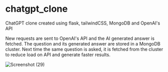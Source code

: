 # chatgpt_clone

ChatGPT clone created using flask, tailwindCSS, MongoDB and OpenAI's API

New requests are sent to OpenAI's API and the AI generated answer is fetched. The question and its generated answer are stored in a MongoDB cluster.
Next time the same question is asked, it is fetched from the cluster to reduce load on API and generate faster results.

![Screenshot (29)](https://github.com/YashKhot17/ChatGPT_Clone/assets/108599182/ced7a2fb-7409-47f5-bb0f-c81d1947e182)

